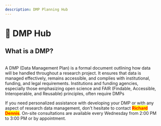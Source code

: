 ```yaml
---
description: DMP Planning Hub
---
```


# 🔴 DMP  Hub

## What is a DMP?

\
A DMP (Data Management Plan) is a formal document outlining how data will be handled throughout a research project. It ensures that data is managed effectively, remains accessible, and complies with institutional, funding, and legal requirements. Institutions and funding agencies, especially those emphasizing open science and FAIR (Findable, Accessible, Interoperable, and Reusable) principles, often require DMPs

If you need personalized assistance with developing your DMP or with any aspect of research data management, don't hesitate to contact <mark style="color:red;">**Richard Dennis**</mark>. On-site consultations are available every Wednesday from 2:00 PM to 3:00 PM or by appointment.


